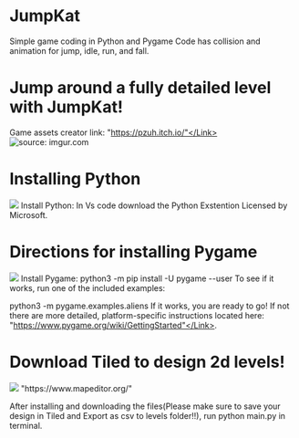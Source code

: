 # JumpKat

Simple game coding in Python and Pygame
Code has collision and animation for jump, idle, run, and fall.
# Jump around a fully detailed level with JumpKat! 
Game assets creator link: <Link> "https://pzuh.itch.io/"</Link>
<img src="https://i.imgur.com/PVatOem.png" title="source: imgur.com" /></a>

# Installing Python
<img src="https://code.visualstudio.com/assets/docs/python/tutorial/python-extension-marketplace.png"/>
Install Python: In Vs code download the Python Exstention Licensed by Microsoft.

# Directions for installing Pygame
<img src="https://www.pygame.org/images/logo_lofi.png"/>
Install Pygame: 
python3 -m pip install -U pygame --user
To see if it works, run one of the included examples:

python3 -m pygame.examples.aliens
If it works, you are ready to go! If not there are more detailed, platform-specific instructions located here: <Link>"https://www.pygame.org/wiki/GettingStarted"</Link>.

# Download Tiled to design 2d levels!

<img src="https://www.mapeditor.org/img/tiled-logo-header.png"/>

<Link>"https://www.mapeditor.org/"</Link>

After installing and downloading the files(Please make sure to save your design in Tiled and Export as csv to levels folder!!), run python main.py in terminal.
